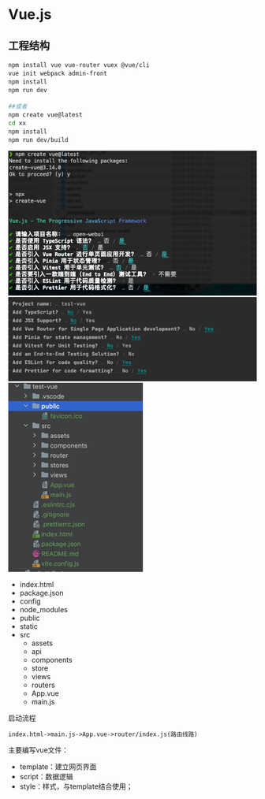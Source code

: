# Vue.js

## 工程结构
```bash
npm install vue vue-router vuex @vue/cli
vue init webpack admin-front
npm install
npm run dev

##或者
npm create vue@latest
cd xx
npm install
npm run dev/build
```
![create-vue](create-vue.png)
![vue](vue.png)
![file_struct](file_struct.png)
- index.html
- package.json
- config
- node_modules
- public
- static
- src
  - assets
  - api
  - components
  - store
  - views
  - routers
  - App.vue
  - main.js

启动流程
```text
index.html->main.js->App.vue->router/index.js(路由线路)
```

主要编写vue文件：  
- template：建立网页界面
- script：数据逻辑
- style：样式，与template结合使用；








